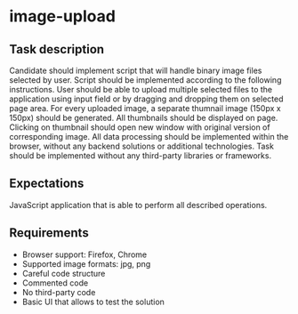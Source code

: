 # image-upload #

## Task description ##
Candidate should implement script that will handle binary image files selected by user. Script should be implemented according to the following instructions.
User should be able to upload multiple selected files to the application using input field or by dragging and dropping them on selected page area.
For every uploaded image, a separate thumnail image (150px x 150px) should be generated. All thumbnails should be displayed on page. Clicking on thumbnail should open new window with original version of corresponding image.
All data processing should be implemented within the browser, without any backend solutions or additional technologies. Task should be implemented without any third-party libraries or frameworks.

## Expectations ##
JavaScript application that is able to perform all described operations.

## Requirements ##
* Browser support: Firefox, Chrome
* Supported image formats: jpg, png
* Careful code structure
* Commented code
* No third-party code
* Basic UI that allows to test the solution